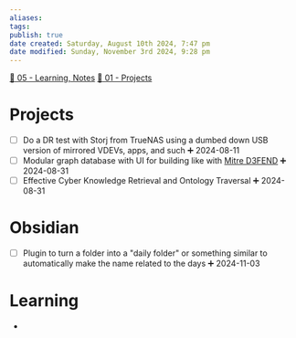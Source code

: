 ```yaml
---
aliases: 
tags: 
publish: true
date created: Saturday, August 10th 2024, 7:47 pm
date modified: Sunday, November 3rd 2024, 9:28 pm
---
```


[📁 05 - Learning, Notes](../📁%2005%20-%20Learning,%20Notes/📁%2005%20-%20Learning,%20Notes.md)
[📁 01 - Projects](../📁%2001%20-%20Projects/📁%2001%20-%20Projects.md) 

# Projects

- [ ] Do a DR test with Storj from TrueNAS using a dumbed down USB version of mirrored VDEVs, apps, and such ➕ 2024-08-11
- [ ] Modular graph database with UI for building like with [Mitre D3FEND](../CybersaderNotion/03%20Awesome-Cyber/Pro%20Cyber%20Resources/Cybersecurity%20Ontologies,%20Taxonomies,%20and%20Mental%20M.md) ➕ 2024-08-31
- [ ] Effective Cyber Knowledge Retrieval and Ontology Traversal ➕ 2024-08-31

# Obsidian

- [ ] Plugin to turn a folder into a "daily folder" or something similar to automatically make the name related to the days ➕ 2024-11-03

# Learning

- 